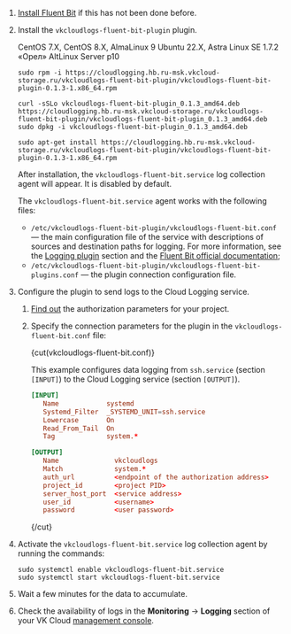 1. [Install Fluent Bit](../../quick-start) if this has not been done before.
1. Install the `vkcloudlogs-fluent-bit-plugin` plugin.

   <tabs>
   <tablist>
   <tab>CentOS 7.X, CentOS 8.X, AlmaLinux 9</tab>
   <tab>Ubuntu 22.X, Astra Linux SE 1.7.2 «Орел»</tab>
   <tab>AltLinux Server p10</tab>
   </tablist>
   <tabpanel>

   ```console
   sudo rpm -i https://cloudlogging.hb.ru-msk.vkcloud-storage.ru/vkcloudlogs-fluent-bit-plugin/vkcloudlogs-fluent-bit-plugin-0.1.3-1.x86_64.rpm
   ```

   </tabpanel>
   <tabpanel>

   ```console
   curl -sSLo vkcloudlogs-fluent-bit-plugin_0.1.3_amd64.deb https://cloudlogging.hb.ru-msk.vkcloud-storage.ru/vkcloudlogs-fluent-bit-plugin/vkcloudlogs-fluent-bit-plugin_0.1.3_amd64.deb
   sudo dpkg -i vkcloudlogs-fluent-bit-plugin_0.1.3_amd64.deb
   ```

   </tabpanel>
   <tabpanel>

   ```console
   sudo apt-get install https://cloudlogging.hb.ru-msk.vkcloud-storage.ru/vkcloudlogs-fluent-bit-plugin/vkcloudlogs-fluent-bit-plugin-0.1.3-1.x86_64.rpm
   ```

   </tabpanel>
   </tabs>

   After installation, the `vkcloudlogs-fluent-bit.service` log collection agent will appear. It is disabled by default.

   <info>

   The `vkcloudlogs-fluent-bit.service` agent works with the following files:

   - `/etc/vkcloudlogs-fluent-bit-plugin/vkcloudlogs-fluent-bit.conf` — the main configuration file of the service with descriptions of sources and destination paths for logging. For more information, see the [Logging plugin](../../concepts/logging-plugin) section and the [Fluent Bit official documentation](https://docs.fluentbit.io/manual/administration/configuring-fluent-bit/classic-mode);
   - `/etc/vkcloudlogs-fluent-bit-plugin/vkcloudlogs-fluent-bit-plugins.conf` — the plugin connection configuration file.

   </info>

1. Configure the plugin to send logs to the Cloud Logging service.

   1. [Find out](../../concepts/logging-plugin#auth_parameters) the authorization parameters for your project.
   1. Specify the connection parameters for the plugin in the `vkcloudlogs-fluent-bit.conf` file:

      {cut(vkcloudlogs-fluent-bit.conf)}

      This example configures data logging from `ssh.service` (section `[INPUT]`) to the Cloud Logging service (section `[OUTPUT]`).

      ```conf
      [INPUT]
         Name            systemd
         Systemd_Filter  _SYSTEMD_UNIT=ssh.service
         Lowercase       On
         Read_From_Tail  On
         Tag             system.*

      [OUTPUT]
         Name              vkcloudlogs
         Match             system.*
         auth_url          <endpoint of the authorization address>
         project_id        <project PID>
         server_host_port  <service address>
         user_id           <username>
         password          <user password>
      ```

      {/cut}

1. Activate the `vkcloudlogs-fluent-bit.service` log collection agent by running the commands:

   ```console
   sudo systemctl enable vkcloudlogs-fluent-bit.service
   sudo systemctl start vkcloudlogs-fluent-bit.service
   ```

1. Wait a few minutes for the data to accumulate.
1. Check the availability of logs in the **Monitoring** → **Logging** section of your VK Cloud [management console](https://msk.cloud.vk.com/app/en/services/monitoring/logging).
